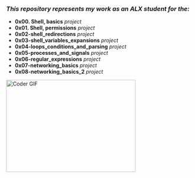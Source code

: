 ### *This repository represents my work as an ALX student for the:*
 - **0x00. Shell, basics** *project*
 - **0x01. Shell, permissions** *project*
 - **0x02-shell_redirections** *project* 
 - **0x03-shell_variables_expansions** *project*
 - **0x04-loops_conditions_and_parsing** *project*
 - **0x05-processes_and_signals** *project*
 - **0x06-regular_expressions** *project*
 - **0x07-networking_basics** *project*
 - **0x08-networking_basics_2** *project*

  <img alt="Coder GIF" height=250 width=350 src="https://media.giphy.com/media/scZPhLqaVOM1qG4lT9/giphy.gif" />
<br>

